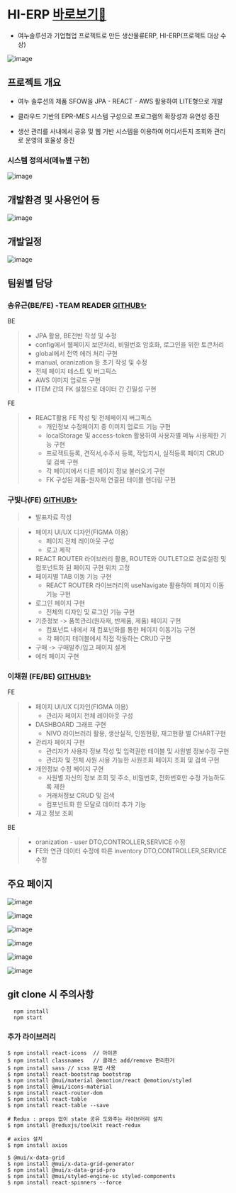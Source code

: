 # HI-ERP [바로보기🚀](http://last3.store/)
- 여누솔루션과 기업협업 프로젝트로 만든 생산물류ERP, HI-ERP(프로젝트 대상 수상)

![image](https://github.com/Final-Project-Yeonoo/FrontEnd/assets/126743165/21bacf67-a057-430a-892e-4f78257c041c)

## 프로젝트 개요

- 여누 솔루션의 제품 SFOW을 JPA - REACT - AWS 활용하여 LITE형으로 개발

- 클라우드 기반의 EPR-MES 시스템 구성으로 프로그램의 확장성과 유연성 증진

- 생산 관리를 사내에서 공유 및 웹 기반 시스템을 이용하여 어디서든지 조회와 관리로 운영의 효율성 증진

### 시스템 정의서(메뉴별 구현)
 ![image](https://github.com/Final-Project-Yeonoo/FrontEnd/assets/126743165/9010d49e-6dc8-4452-ba21-bc429d85febb)


## 개발환경 및 사용언어 등

![image](https://github.com/Final-Project-Yeonoo/FrontEnd/assets/126743165/9af9ae2e-d19f-4e31-b368-1344ef94eb5d)

## 개발일정

![image](https://github.com/Final-Project-Yeonoo/FrontEnd/assets/126743165/1f994a60-f350-4998-9cd8-9bfc1cfcfd73)



## 팀원별 담당

### 송유근(BE/FE) -TEAM READER [GITHUB:sparkles:](https://github.com/golddrone7)

BE 
> - JPA 활용, BE전반 작성 및 수정
> - config에서 웹페이지 보안처리, 비밀번호 암호화, 로그인을 위한 토큰처리
> - global에서 전역 에러 처리 구현
> - manual, oranization 등 초기 작성 및 수정  
> - 전체 페이지 테스트 및 버그픽스
> - AWS 이미지 업로드 구현
> - ITEM 간의 FK 설정으로 데이터 간 긴밀성 구현

FE
> - REACT활용 FE 작성 및 전체페이지 버그픽스
>   - 개인정보 수정페이지 중 이미지 업로드 기능 구현
>   - localStorage 및 access-token 활용하여 사용자별 메뉴 사용제한 기능 구현
>   - 프로젝트등록, 견적서,수주서 등록, 작업지시, 실적등록 페이지 CRUD 및 검색 구현
>   - 각 페이지에서 다른 페이지 정보 불러오기 구현
>   - FK 구성된 제품-원자재 연결된 테이블 렌더링 구현

        
### 구빛나(FE) [GITHUB:sparkles:](https://github.com/starirene9)
> - 발표자료 작성

> - 페이지 UI/UX 디자인(FIGMA 이용)
>   - 페이지 전체 레이아웃 구성
>   - 로고 제작
> - REACT ROUTER 라이브러리 활용, ROUTE와 OUTLET으로 경로설정 및 컴포넌트화 된 페이지 구현 위치 고정
> - 페이지별 TAB 이동 기능 구현
>   - REACT ROUTER 라이브러리의 useNavigate 활용하여 페이지 이동 기능 구현
> - 로그인 페이지 구현
>   - 전체의 디자인 및 로그인 기능 구현 
> - 기준정보 -> 품목관리(원자재, 반제품, 제품) 페이지 구현
>   - 컴포넌트 내에서 재 컴포넌화를 통한 페이지 이동기능 구현
>   - 각 페이지 테이블에서 직접 작동하는 CRUD 구현
> - 구매 -> 구매발주/입고 페이지 설계
> - 에러 페이지 구현

### 이채원 (FE/BE) [GITHUB:sparkles:](https://github.com/WONI2)
FE
> - 페이지 UI/UX 디자인(FIGMA 이용)
>   - 관리자 페이지 전체 레이아웃 구성
> - DASHBOARD 그래프 구현
>   - NIVO 라이브러리 활용, 생산실적, 인원현황, 재고현황 별 CHART구현
> - 관리자 페이지 구현
>   - 관리자가 사용자 정보 작성 및 입력권한 테이블 및 사원별 정보수정 구현  
>   - 관리자 및 전체 사원 사용 가능한 사원조회 페이지 조회 및 검색 구현
> - 개인정보 수정 페이지 구현
>   - 사원별 자신의 정보 조회 및 주소, 비밀번호, 전화번호만 수정 가능하도록 제한 
>   - 거래처정보 CRUD 및 검색
>   - 컴포넌트화 한 모달로 데이터 추가 기능 
> - 재고 정보 조회
   
BE
> - oranization - user DTO,CONTROLLER,SERVICE 수정
> - FE와 연관 데이터 수정에 따른 inventory DTO,CONTROLLER,SERVICE 수정 

## 주요 페이지

![image](https://github.com/Final-Project-Yeonoo/FrontEnd/assets/126743165/01c3697d-7e18-4a5b-b884-1f91ee7259ca)

![image](https://github.com/Final-Project-Yeonoo/FrontEnd/assets/126743165/75bad444-576a-45a8-b81a-2ecc59ea4de2)

![image](https://github.com/Final-Project-Yeonoo/FrontEnd/assets/126743165/5d48bcc5-41a0-4cf3-a3da-9dc0f9ce68f1)

![image](https://github.com/Final-Project-Yeonoo/FrontEnd/assets/126743165/45029482-0cf5-4a3c-9065-5b2d1cb8ca9a)

![image](https://github.com/Final-Project-Yeonoo/FrontEnd/assets/126743165/ef92d3e7-dc74-43d7-a807-00b14937c9c6)

![image](https://github.com/Final-Project-Yeonoo/FrontEnd/assets/126743165/e42d4ef0-9281-4df5-b20b-82e88be57475)




## git clone 시 주의사항 
``` 
  npm install
  npm start 
```

### 추가 라이브러리 
```
$ npm install react-icons  // 아이콘
$ npm install classnames   // 클래스 add/remove 편리한거
$ npm install sass // scss 문법 사용
$ npm install react-bootstrap bootstrap
$ npm install @mui/material @emotion/react @emotion/styled
$ npm install @mui/icons-material
$ npm install react-router-dom
$ npm install react-table
$ npm install react-table --save

# Redux : props 없이 state 공유 도와주는 라이브러리 설치 
$ npm install @reduxjs/toolkit react-redux

# axios 설치
$ npm install axios

$ @mui/x-data-grid
$ npm install @mui/x-data-grid-generator
$ npm install @mui/x-data-grid-pro
$ npm install @mui/styled-engine-sc styled-components 
$ npm install react-spinners --force

```

